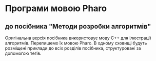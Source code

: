 # Програми мовою Pharo
## до посібника "Методи розробки алгоритмів"
Оригінальна версія посібника використовує мову С++ для ілюстрації алгоритмів. Перепишемо їх мовою Pharo. В одному сховищі будуть розміщені приклади до всіх розділів посібника, структуровані за допомогою тегів.
